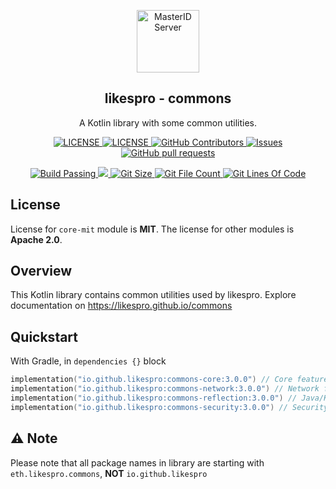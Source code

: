 <p align="center">
 <img width="100px" src="https://github.com/likespro.png" align="center" alt="MasterID Server" />
 <h2 align="center">likespro - commons</h2>
 <p align="center">A Kotlin library with some common utilities.</p>
</p>
<p align="center">
    <a href="https://github.com/likespro/commons">
      <img alt="LICENSE" src="https://img.shields.io/badge/licence-MIT-green" />
    </a>
    <a href="https://github.com/likespro/commons">
      <img alt="LICENSE" src="https://img.shields.io/badge/licence-Apache 2.0-blue" />
    </a>
    <a href="https://github.com/likespro/commons/graphs/contributors">
      <img alt="GitHub Contributors" src="https://img.shields.io/github/contributors/likespro/commons" />
    </a>
    <a href="https://github.com/likespro/commons/issues">
      <img alt="Issues" src="https://img.shields.io/github/issues/likespro/commons?color=0088ff" />
    </a>
    <a href="https://github.com/likespro/commons/pulls">
      <img alt="GitHub pull requests" src="https://img.shields.io/github/issues-pr/likespro/commons?color=0088ff" />
    </a>
  </p>
<p align="center">
    <a href="https://github.com/likespro/commons/actions/workflows/main-branch.yml">
      <img alt="Build Passing" src="https://github.com/likespro/commons/workflows/Main Branch Workflow/badge.svg" />
    </a>
    <a href="https://codecov.io/gh/likespro/commons"> 
        <img src="https://codecov.io/gh/likespro/commons/graph/badge.svg?token=9H24353DTH"/> 
    </a>
    <a href="https://github.com/likespro/commons">
      <img alt="Git Size" src="https://img.shields.io/endpoint?url=https://raw.githubusercontent.com/likespro/commons/badges/git-size.md" />
    </a>
    <a href="https://github.com/likespro/commons">
      <img alt="Git File Count" src="https://img.shields.io/endpoint?url=https://raw.githubusercontent.com/likespro/commons/badges/git-file-count.md" />
    </a>
    <a href="https://github.com/likespro/commons">
      <img alt="Git Lines Of Code" src="https://img.shields.io/endpoint?url=https://raw.githubusercontent.com/likespro/commons/badges/git-lines-of-code.md" />
    </a>
  </p>

## License
License for `core-mit` module is **MIT**. The license for other modules is **Apache 2.0**.

## Overview
This Kotlin library contains common utilities used by likespro. Explore documentation on https://likespro.github.io/commons

## Quickstart
With Gradle, in `dependencies {}` block
```kotlin
implementation("io.github.likespro:commons-core:3.0.0") // Core features of the library - EncodableResult, .toHex, etc.
implementation("io.github.likespro:commons-network:3.0.0") // Network features - HTTP Utils, DNS Utils, etc.
implementation("io.github.likespro:commons-reflection:3.0.0") // Java/Kotlin Reflection features - Object Encoding, .boxed(), getType(), etc.
implementation("io.github.likespro:commons-security:3.0.0") // Security features - Hash Utils, Encrpyting, etc.
```

## ⚠️ Note
Please note that all package names in library are starting with `eth.likespro.commons`, **NOT** `io.github.likespro` 